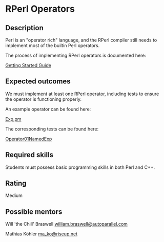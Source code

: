 RPerl Operators
===============

Description
-----------

Perl is an "operator rich" language, and the RPerl compiler still needs to implement most of the builtin Perl operators.

The process of implementing RPerl operators is documented here:

[Getting Started Guide](https://github.com/wbraswell/rperl/blob/master/docs/devs_getting_started.txt)


Expected outcomes
-----------------

We must implement at least one RPerl operator, including tests to ensure the operator is functioning properly.

An example operator can be found here:

[Exp.pm](https://github.com/wbraswell/rperl/blob/master/lib/RPerl/Operation/Expression/Operator/Named/Exp.pm)

The corresponding tests can be found here:

[Operator01NamedExp](https://github.com/wbraswell/rperl/tree/master/lib/RPerl/Test/Operator01NamedExp)


Required skills
---------------

Students must possess basic programming skills in both Perl and C++.


Rating
------

Medium


Possible mentors
----------------

Will 'the Chill' Braswell
william.braswell@autoparallel.com

Mathias Köhler
ma_ko@riseup.net
